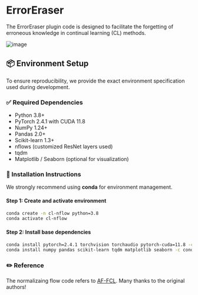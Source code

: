 # ErrorEraser
 The ErrorEraser plugin code is designed to facilitate the forgetting of erroneous knowledge in continual learning (CL) methods. 

 ![image](https://github.com/user-attachments/assets/6d770e83-5dd6-47b5-8427-1d42f051dd9b)


## 📦 Environment Setup

To ensure reproducibility, we provide the exact environment specification used during development.

### ✅ Required Dependencies

- Python 3.8+
- PyTorch 2.4.1 with CUDA 11.8
- NumPy 1.24+
- Pandas 2.0+
- Scikit-learn 1.3+
- nflows (customized ResNet layers used)
- tqdm
- Matplotlib / Seaborn (optional for visualization)

### 🔧 Installation Instructions

We strongly recommend using **conda** for environment management.

#### Step 1: Create and activate environment

```bash
conda create -n cl-nflow python=3.8
conda activate cl-nflow
```

#### Step 2: Install base dependencies

```bash
conda install pytorch=2.4.1 torchvision torchaudio pytorch-cuda=11.8 -c pytorch -c nvidia
conda install numpy pandas scikit-learn tqdm matplotlib seaborn -c conda-forge
```

### ✏️ Reference
The normalizaing flow code refers to [AF-FCL](https://github.com/zaocan666/AF-FCL).
Many thanks to the original authors!
